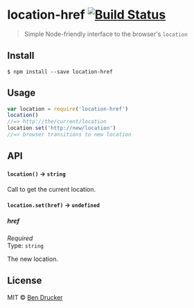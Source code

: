 # location-href [![Build Status](https://travis-ci.org/bendrucker/location-href.svg?branch=master)](https://travis-ci.org/bendrucker/location-href)

> Simple Node-friendly interface to the browser's `location`


## Install

```
$ npm install --save location-href
```


## Usage

```js
var location = require('location-href')
location()
//=> http://the/current/location
location.set('http://new/location')
//=> browser transitions to new location
```

## API

#### `location()` -> `string`

Call to get the current location.

#### `location.set(href)` -> `undefined`

##### href

*Required*  
Type: `string`

The new location.


## License

MIT © [Ben Drucker](http://bendrucker.me)

